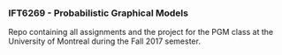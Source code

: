 ### IFT6269 - Probabilistic Graphical Models

Repo containing all assignments and the project for the PGM class at the University of Montreal during the Fall 2017 semester.